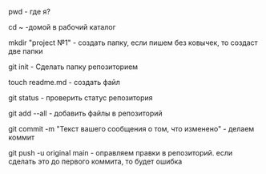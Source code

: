 pwd - где я?

cd ~ -домой в рабочий каталог

mkdir "project №1" - создать папку, если пишем без ковычек, то создаст две папки

git init - Сделать папку репозиторием

touch readme.md - создать файл

git status - проверить статус репозитория

git add --all - добавить файлы в репозиторий

git commit -m "Текст вашего сообщения о том, что изменено" - делаем коммит

git push -u original main - оправляем правки в репозиторий. если сделать это до первого коммита, то будет ошибка







